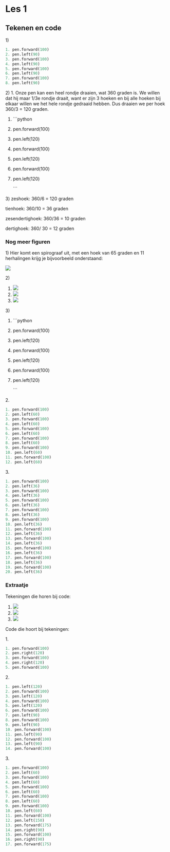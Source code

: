 # Les 1

## Tekenen en code

1\)

```python
1. pen.forward(100)
2. pen.left(90)
3. pen.forward(100)
4. pen.left(90)
5. pen.forward(100)
6. pen.left(90)
7. pen.forward(100)
8. pen.left(90)
```

2\) 1. Onze pen kan een heel rondje draaien, wat 360 graden is. We willen dat hij maar 1/3e rondje draait, want er zijn 3 hoeken en bij alle hoeken bij elkaar willen we het hele rondje gedraaid hebben. Dus draaien we per hoek 360/3 = 120 graden.

1. \`\`\`python
2. pen.forward(100)
3. pen.left(120)
4. pen.forward(100)
5. pen.left(120)
6. pen.forward(100)
7.  pen.left(120)

    \`\`\`

3\) zeshoek: 360/6 = 120 graden

tienhoek: 360/10 = 36 graden

zesendertighoek: 360/36 = 10 graden

dertighoek: 360/ 30 = 12 graden

### Nog meer figuren

1\) Hier komt een spirograaf uit, met een hoek van 65 graden en 11 herhalingen krijg je bijvoorbeeld onderstaand:

![](../../../.gitbook/assets/image-20190415150322353.png)

2\)

1. ![](../../../.gitbook/assets/Knipsel.PNG)
2. ![](../../../.gitbook/assets/image-20190415150849824.png)
3. ![](<../../../.gitbook/assets/image-20190415151021170 (2) (4) (4) (4) (4) (4) (4) (4) (1) (2).png>)

3\)

1. \`\`\`python
2. pen.forward(100)
3. pen.left(120)
4. pen.forward(100)
5. pen.left(120)
6. pen.forward(100)
7.  pen.left(120)

    \`\`\`

2\.

```python
1. pen.forward(100)
2. pen.left(60)
3. pen.forward(100)
4. pen.left(60)
5. pen.forward(100)
6. pen.left(60)
7. pen.forward(100)
8. pen.left(60)
9. pen.forward(100)
10. pen.left(60)
11. pen.forward(100)
12. pen.left(60)
```

3\.

```python
1. pen.forward(100)
2. pen.left(36)
3. pen.forward(100)
4. pen.left(36)
5. pen.forward(100)
6. pen.left(36)
7. pen.forward(100)
8. pen.left(36)
9. pen.forward(100)
10. pen.left(36)
11. pen.forward(100)
12. pen.left(36)
13. pen.forward(100)
14. pen.left(36)
15. pen.forward(100)
16. pen.left(36)
17. pen.forward(100)
18. pen.left(36)
19. pen.forward(100)
20. pen.left(36)
```

### **Extraatje**

Tekeningen die horen bij code:

1. ![](../../../.gitbook/assets/image-20190415153151230.png)
2. ![](../../../.gitbook/assets/image-20190415153242500.png)
3. ![](../../../.gitbook/assets/image-20190322130925083.png)

Code die hoort bij tekeningen:

1\.

```python
1. pen.forward(100)
2. pen.right(120)
3. pen.forward(100)
4. pen.right(120)
5. pen.forward(100)
```

2\.

```python
1. pen.left(120)
2. pen.forward(100)
3. pen.left(120)
4. pen.forward(100)
5. pen.left(120)
6. pen.forward(100)
7. pen.left(90)
8. pen.forward(100)
9. pen.left(90)
10. pen.forward(100)
11. pen.left(90)
12. pen.forward(100)
13. pen.left(90)
14. pen.forward(100)
```

3\.

```python
1. pen.forward(100)
2. pen.left(60)
3. pen.forward(100)
4. pen.left(60)
5. pen.forward(100)
6. pen.left(60)
7. pen.forward(100)
8. pen.left(60)
9. pen.forward(100)
10. pen.left(60)
11. pen.forward(100)
12. pen.left(150)
13. pen.forward(175)
14. pen.right(90)
15. pen.forward(100)
16. pen.right(90)
17. pen.forward(175)
```
